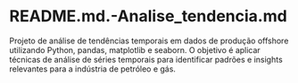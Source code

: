 # README.md.-Analise_tendencia.md
Projeto de análise de tendências temporais em dados de produção offshore utilizando Python, pandas, matplotlib e seaborn. O objetivo é aplicar técnicas de análise de séries temporais para identificar padrões e insights relevantes para a indústria de petróleo e gás.
